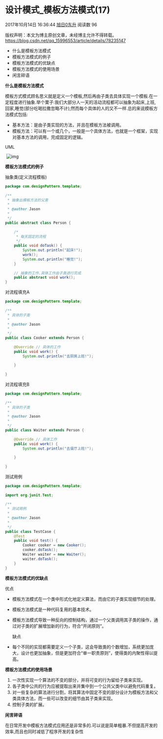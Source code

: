 # 设计模式_模板方法模式(17)

2017年10月14日 16:36:44 [旭日0东升](https://me.csdn.net/qq_15996553) 阅读数 96



 版权声明：本文为博主原创文章，未经博主允许不得转载。 https://blog.csdn.net/qq_15996553/article/details/78235147

-  什么是模板方法模式
-  模板方法模式的例子
-  模板方法模式的优缺点
-  模板方法模式的使用场景
-  闲言碎语

**什么是模板方法模式**

   模板方式模式顾名思义就是定义一个模板,然后再由子类去具体实现一个模板.在一定程度进行抽象.举个栗子:我们大部分人一天的活动流程都可以抽象为起床,上班,回家,睡觉(部分吃喝拉撒忽略不计);然而每个具体的人的又不一样.总的来说模板方法模式包括:

- 基本方法：是由子类实现的方法，并且在模板方法被调用。
- 模板方法：可以有一个或几个，一般是一个具体方法，也就是一个框架，实现对基本方法的调用，完成固定的逻辑。

UML

​    ![img](https://img-blog.csdn.net/20171014180417643)

**模板方法模式的例子**

抽象类(定义流程模板)



```java
package com.designPattern.template;
 
/**
 * 抽象出模板方法的父类
 * 
 * @author Jason
 *
 */
public abstract class Person {
 
	/*
	 * 每天固定的流程
	 */
	public void doTask() {
		System.out.println("起床!");
		work();
		System.out.println("睡觉!");
	}
 
	// 抽象的工作.具体工作由子类进行完成
	public abstract void work();
}
```

对流程填充A

```java
package com.designPattern.template;
 
/**
 * 具体的子类
 * 
 * @author Jason
 *
 */
public class Cooker extends Person {
 
	@Override // 具体的工作
	public void work() {
		System.out.println("去厨房上班!");
 
	}
 
}
```

对流程填充B

```java
package com.designPattern.template;
 
/**
 * 具体的子类
 * 
 * @author Jason
 *
 */
public class Waiter extends Person {
 
	@Override // 具体工作
	public void work() {
		System.out.println("去餐厅上班!");
 
	}
 
}
```

测试用例

```java
package com.designPattern.template;
 
import org.junit.Test;
 
/**
 * 测试用例
 * 
 * @author Jason
 *
 */
public class TestCase {
	@Test
	public void test() {
		Cooker cooker = new Cooker();
		cooker.doTask();
		Waiter waiter = new Waiter();
		waiter.doTask();
	}
}
```

**模板方法模式的优缺点**

  优点

- 模板方法模式在一个类中形式化地定义算法，而由它的子类实现细节的处理。
- 模板方法模式是一种代码复用的基本技术。
- 模板方法模式导致一种反向的控制结构，通过一个父类调用其子类的操作，通过对子类的扩展增加新的行为，符合“开闭原则”。

  缺点

- 每个不同的实现都需要定义一个子类，这会导致类的个数增加，系统更加庞大，设计也更加抽象，但是更加符合“单一职责原则”，使得类的内聚性得以提高。

**模板方法模式的使用场景**

1. 一次性实现一个算法的不变的部分，并将可变的行为留给子类来实现。
2. 各子类中公共的行为应被提取出来并集中到一个公共父类中以避免代码重复。
3. 对一些复杂的算法进行分割，将其算法中固定不变的部分设计为模板方法和父类具体方法，而一些可以改变的细节由其子类来实现。
4. 控制子类的扩展。



**闲言碎语**

   在日常开发中模板方法模式应用还是非常多的.可以说是简单粗暴.不但提高开发的效率,而且也同时减低了程序开发的复杂性